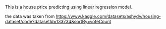 This is a house price predicting using linear regression model.


the data was taken from https://www.kaggle.com/datasets/ashydv/housing-dataset/code?datasetId=133734&sortBy=voteCount
